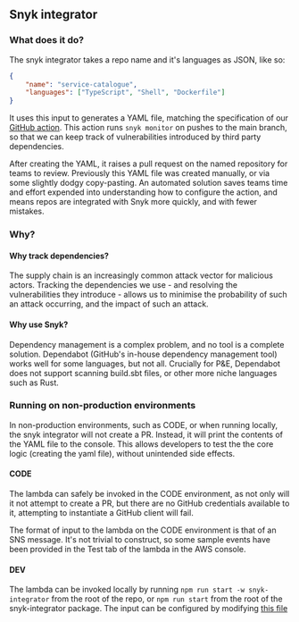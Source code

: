 ## Snyk integrator

### What does it do?

The snyk integrator takes a repo name and it's languages as JSON, like so:

```json
{
	"name": "service-catalogue",
	"languages": ["TypeScript", "Shell", "Dockerfile"]
}
```

It uses this input to generates a YAML file, matching the specification of our [GitHub action](https://github.com/guardian/.github/blob/main/.github/workflows/sbt-node-snyk.yml). This action runs `snyk monitor` on pushes to the main branch, so that we can keep track of vulnerabilities introduced by third party dependencies.

After creating the YAML, it raises a pull request on the named repository for teams to review. Previously this YAML file was created manually, or via some slightly dodgy copy-pasting. An automated solution saves teams time and effort expended into understanding how to configure the action, and means repos are integrated with Snyk more quickly, and with fewer mistakes.

### Why?

#### Why track dependencies?

The supply chain is an increasingly common attack vector for malicious actors. Tracking the dependencies we use - and resolving the vulnerabilities they introduce - allows us to minimise the probability of such an attack occurring, and the impact of such an attack.

#### Why use Snyk?

Dependency management is a complex problem, and no tool is a complete solution. Dependabot (GitHub's in-house dependency management tool) works well for some languages, but not all. Crucially for P&E, Dependabot does not support scanning build.sbt files, or other more niche languages such as Rust.

### Running on non-production environments

In non-production environments, such as CODE, or when running locally, the snyk integrator will not create a PR. Instead, it will print the contents of the YAML file to the console. This allows developers to test the the core logic (creating the yaml file), without unintended side effects.

#### CODE

The lambda can safely be invoked in the CODE environment, as not only will it not attempt to create a PR, but there are no GitHub credentials available to it, attempting to instantiate a GitHub client will fail.

The format of input to the lambda on the CODE environment is that of an SNS message. It's not trivial to construct, so some sample events have been provided in the Test tab of the lambda in the AWS console.

#### DEV

The lambda can be invoked locally by running `npm run start -w snyk-integrator` from the root of the repo, or `npm run start` from the root of the snyk-integrator package. The input can be configured by modifying [this file](./src/run-locally.ts)

